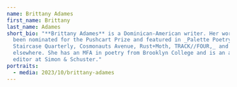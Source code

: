 ```yaml
---
name: Brittany Adames
first_name: Brittany
last_name: Adames
short_bio: "**Brittany Adames** is a Dominican-American writer. Her work has
  been nominated for the Pushcart Prize and featured in _Palette Poetry, Up the
  Staircase Quarterly, Cosmonauts Avenue, Rust+Moth, TRACK//FOUR,_ and
  elsewhere. She has an MFA in poetry from Brooklyn College and is an assistant
  editor at Simon & Schuster."
portraits:
  - media: 2023/10/brittany-adames
---
```

